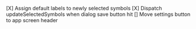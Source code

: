 [X] Assign default labels to newly selected symbols
[X] Dispatch updateSelectedSymbols when dialog save button hit
[] Move settings button to app screen header

